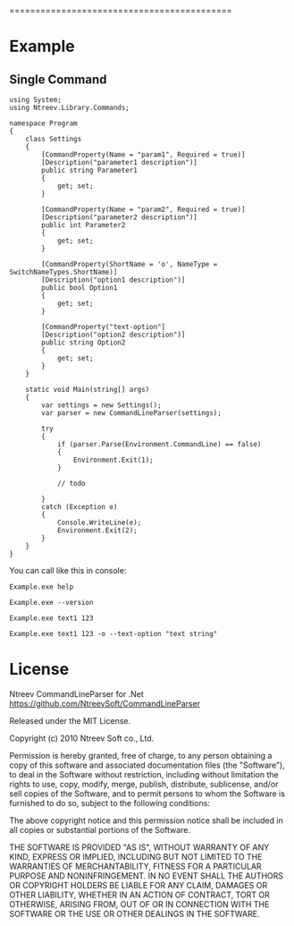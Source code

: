 ===========================================

Example
=======

Single Command
--------------

    using System;
    using Ntreev.Library.Commands;

    namespace Program
    {
        class Settings
        {
            [CommandProperty(Name = "param1", Required = true)]
            [Description("parameter1 description")]
            public string Parameter1
            {
                get; set;
            }

            [CommandProperty(Name = "param2", Required = true)]
            [Description("parameter2 description")]
            public int Parameter2
            {
                get; set;
            }

            [CommandProperty(ShortName = 'o', NameType = SwitchNameTypes.ShortName)]
            [Description("option1 description")]
            public bool Option1
            {
                get; set;
            }

            [CommandProperty("text-option"]
            [Description("option2 description")]
            public string Option2
            {
                get; set;
            }
        }

        static void Main(string[] args)
        {
            var settings = new Settings();
            var parser = new CommandLineParser(settings);

            try
            {
                if (parser.Parse(Environment.CommandLine) == false)
                {
                    Environment.Exit(1);
                }

                // todo

            }
            catch (Exception e)
            {
                Console.WriteLine(e);
                Environment.Exit(2);
            }
        }
    }


You can call like this in console:

    Example.exe help

    Example.exe --version

    Example.exe text1 123 

    Example.exe text1 123 -o --text-option "text string"



License
=======

Ntreev CommandLineParser for .Net 
https://github.com/NtreevSoft/CommandLineParser

Released under the MIT License.

Copyright (c) 2010 Ntreev Soft co., Ltd.

Permission is hereby granted, free of charge, to any person obtaining a copy of this software and associated 
documentation files (the "Software"), to deal in the Software without restriction, including without limitation the 
rights to use, copy, modify, merge, publish, distribute, sublicense, and/or sell copies of the Software, and to permit 
persons to whom the Software is furnished to do so, subject to the following conditions:

The above copyright notice and this permission notice shall be included in all copies or substantial portions of the 
Software.

THE SOFTWARE IS PROVIDED "AS IS", WITHOUT WARRANTY OF ANY KIND, EXPRESS OR IMPLIED, INCLUDING BUT NOT LIMITED TO THE 
WARRANTIES OF MERCHANTABILITY, FITNESS FOR A PARTICULAR PURPOSE AND NONINFRINGEMENT. IN NO EVENT SHALL THE AUTHORS OR 
COPYRIGHT HOLDERS BE LIABLE FOR ANY CLAIM, DAMAGES OR OTHER LIABILITY, WHETHER IN AN ACTION OF CONTRACT, TORT OR 
OTHERWISE, ARISING FROM, OUT OF OR IN CONNECTION WITH THE SOFTWARE OR THE USE OR OTHER DEALINGS IN THE SOFTWARE.
